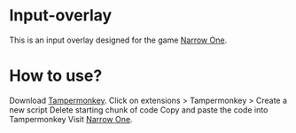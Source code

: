 # Input-overlay

This is an input overlay designed for the game [Narrow One](https://narrow.one).

# How to use?

Download [Tampermonkey](https://www.tampermonkey.net).
Click on extensions > Tampermonkey > Create a new script
Delete starting chunk of code
Copy and paste the code into Tampermonkey
Visit [Narrow One](https://narrow.one).
